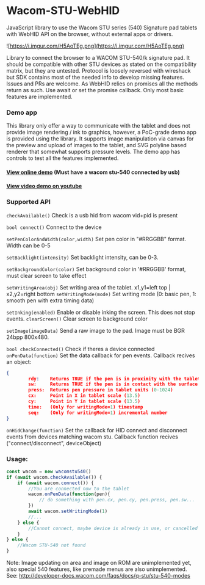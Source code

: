 # Wacom-STU-WebHID
JavaScript library to use the Wacom STU series (540) Signature pad tablets with WebHID API on the browser, without external apps or drivers.

![https://i.imgur.com/H5AoTEg.png](https://i.imgur.com/H5AoTEg.png)

Library to connect the browser to a WACOM STU-540/k signature pad. It should be compatible with other STU devices as stated on the compatibility matrix, but they are untested.
Protocol is loosely reversed with wireshack but SDK contains most of the needed info to develop missing features. Issues and PRs are welcome.
As WebHID relies on promises all the methods return as such. Use await or set the promise callback. Only most basic features are implemented.

### Demo app
This library only offer a way to communicate with the tablet and does not provide image rendering / ink to graphics, however, a PoC-grade demo app is provided using the library. It supports image manipulation via canvas for the preview and upload of images to the tablet, and SVG polyline based renderer that somewhat supports pressure levels. The demo app has controls to test all the features implemented.
#### [View online demo](https://amsspecialist.com/wacomstu/demo.html)  (Must have a wacom stu-540 connected by usb)
#### [View video demo on youtube](https://youtu.be/Nkc5DdnVf1A)

### Supported API
`checkAvailable()` Check is a usb hid from wacom vid+pid is present

`bool connect()` Connect to the device

`setPenColorAndWidth(color,width)` Set pen color in "#RRGGBB" format. Width can be 0-5

`setBacklight(intensity)` Set backlight intensity, can be 0-3.

`setBackgroundColor(color)` Set background color in '#RRGGBB' format, must clear screen to take effect

`setWritingArea(obj)` Set writing area of the tablet. x1,y1=left top | x2,y2=right bottom
`setWritingMode(mode)` Set writing mode (0: basic pen, 1: smooth pen with extra timing data)

`setInking(enabled)` Enable or disable inking the screen. This does not stop events.
`clearScreen()` Clear screen to background color

`setImage(imageData)` Send a raw image to the pad. Image must be BGR 24bpp 800x480.

`bool checkConnected()` Check if theres a device connected
`onPenData(function)` Set the data callback for pen events. Callback recives an object:
```json
{
        rdy: 	Returns TRUE if the pen is in proximity with the tablet
        sw:  	Returns TRUE if the pen is in contact with the surface
        press: 	Returns pen pressure in tablet units (0-1024)
        cx: 	Point in X in tablet scale (13.5)
        cy: 	Point in Y in tablet scale (13.5)
        time: 	(Only for writingMode=1) timestamp
        seq:  	(Only for writingMode=1) incremental number
}
```
`onHidChange(function)` Set the callback for HID connect and disconnect events from devices matching wacom stu. Callback function recives ("connect/disconnect", deviceObject)
### Usage:
```js		
const wacom = new wacomstu540()
if (await wacom.checkAvailable()) {
	if (await wacom.connect()) {
		//You are connected now to the tablet
		wacom.onPenData(function(pen){
		    // do something with pen.cx, pen.cy, pen.press, pen.sw...
		})
		await wacom.setWritingMode(1)
		//...
	} else {
		//Cannot connect, maybe device is already in use, or cancelled
	}
} else {
	//Wacom STU-540 not found
}
```
Note: Image updating on area and image on ROM are unimplemented yet, also special 540 features, like premade menus are also unimplemented. 
See: http://developer-docs.wacom.com/faqs/docs/q-stu/stu-540-modes
